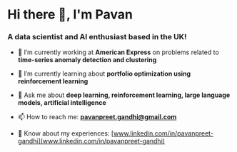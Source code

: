 # Hi there 👋, I'm Pavan</h1>
### A **data scientist** and **AI enthusiast** based in the UK!

- 🔭 I’m currently working at **American Express** on problems related to **time-series anomaly detection and clustering**

- 🌱 I’m currently learning about **portfolio optimization using reinforcement learning**

- 💬 Ask me about **deep learning, reinforcement learning, large language models, artificial intelligence**

- 📫 How to reach me: **pavanpreet.gandhi@gmail.com**

- 📄 Know about my experiences: [www.linkedin.com/in/pavanpreet-gandhi](www.linkedin.com/in/pavanpreet-gandhi)

